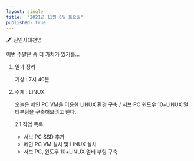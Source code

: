 ```yaml
---
layout: single
title:  "2021년 11월 6일 토요일"
published: true
---
```






🖋️ 진인사대천명



이번 주말은 좀 더 가치가 있기를...



1. 일과 정리

   기상 : 7시 40분



2. 주제 : LINUX

   오늘은 메인 PC VM을 이용한 LINUX 환경 구축 / 서브 PC 윈도우 10+LINUX 멀티부팅을 구축해보려고 한다.

   

   2.1 작업 목록

   - 서브 PC SSD 추가
   - 메인 PC VM 설치 및 LINUX 설치
   - 서브 PC, 윈도우 10+LINUX 멀티 부팅 구축

